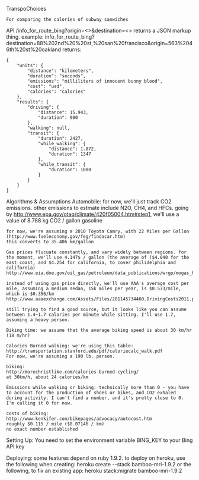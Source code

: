 TranspoChoices

	For comparing the calories of subway sanwiches

API
	/info_for_route_bing?origin=<>&destination=<>
		returns a JSON markup thing.
	example:
	info_for_route_bing?destination=88%202nd%20%20st,%20san%20francisco&origin=563%2046th%20st%20oakland
	returns:
	
	{
		"units": {
			"distance": "kilometers",
			"duration": "seconds",
			"emissions": "milliliters of innocent bunny blood",
			"cost": "usd",
			"calories": "calories"
		},
		"results": {
			"driving": {
				"distance": 15.943,
				"duration": 900
			},
			"walking": null,
			"transit": {
				"duration": 2427,
				"while_walking": {
					"distance": 1.872,
					"duration": 1347
				},
				"while_transit": {
					"duration": 1080
				}
			}
		}
	}
	
Algorithms & Assumptions
	Automobile: for now, we'll just track CO2 emissions. other emissions to estmate include N2O, CH4, and HFCs.
	going by http://www.epa.gov/otaq/climate/420f05004.htm#step1, we'll use a value of 8.788 kg CO2 / gallon gasoline
	
	for now, we're assuming a 2010 Toyota Camry, with 22 Miles per Gallon (http://www.fueleconomy.gov/feg/findacar.htm)
	this converts to 35.406 km/gallon
	
	Gas prices flucuate constantly, and vary widely between regions. for the moment, we'll use 4.147$ / gallon (the average of ($4.040 for the east coast, and $4.254 for california, to cover philidelphia and california)
	http://www.eia.doe.gov/oil_gas/petroleum/data_publications/wrgp/mogas_home_page.html
	
	instead of using gas price directly, we'll use AAA's average cost per mile, assuming a medium sedan, 15k miles per year, is $0.573/mile, which is $0.356/km
	http://www.aaaexchange.com/Assets/Files/201145734460.DrivingCosts2011.pdfl
	
	still trying to find a good source, but it looks like you can assume between 1.4~1.7 calories per minute while sitting. I'll use 1.7, assuming a heavy person.
	
	Biking time: we assume that the average biking speed is about 30 km/hr (18 m/hr)
	
	Calories Burned walking: we're using this table: http://transportation.stanford.edu/pdf/caloriecalc_walk.pdf
	For now, we're assuming a 190 lb. person.
	
	biking: 
	http://morechristlike.com/calories-burned-cycling/
	at 30km/h, about 24 calories/km
	
	Emissions while walking or biking: technically more than 0 - you have to account for the production of shoes or bikes, and CO2 exhaled during activity. I can't find a number, and it's pretty close to 0. I'm calling it 0 for now.
	
	costs of biking: http://www.kenkifer.com/bikepages/advocacy/autocost.htm
	roughly $0.115 / mile ($0.07146 / km)
	no exact number established
	
Setting Up:
	You need to set the environment variable BING_KEY to your Bing API key

Deploying:
	some features depend on ruby 1.9.2. to deploy on heroku, use the following when creating:
	heroku create --stack bamboo-mri-1.9.2 <appname>
	or the following, to fix an existing app:
	heroku stack:migrate bamboo-mri-1.9.2 <appname>

